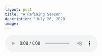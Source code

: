 ```yaml
---
layout: post
title: "A Refining Season"
description: 'July 26, 2020'
image:
---
```


<audio controls preload="metadata">
  <source src="https://docs.google.com/uc?export=open&id=1ELGFw0fT-GKw45KjxTNNZDgdlEq5CAts" type="audio/mp3">
Your browser does not support the audio element.
</audio>
